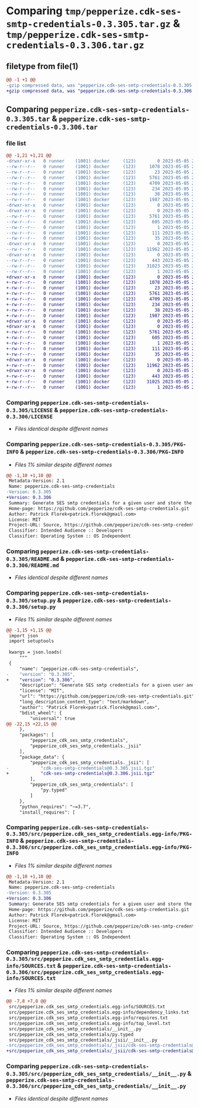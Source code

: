 # Comparing `tmp/pepperize.cdk-ses-smtp-credentials-0.3.305.tar.gz` & `tmp/pepperize.cdk-ses-smtp-credentials-0.3.306.tar.gz`

## filetype from file(1)

```diff
@@ -1 +1 @@
-gzip compressed data, was "pepperize.cdk-ses-smtp-credentials-0.3.305.tar", last modified: Fri May  5 23:07:32 2023, max compression
+gzip compressed data, was "pepperize.cdk-ses-smtp-credentials-0.3.306.tar", last modified: Fri May  5 23:13:20 2023, max compression
```

## Comparing `pepperize.cdk-ses-smtp-credentials-0.3.305.tar` & `pepperize.cdk-ses-smtp-credentials-0.3.306.tar`

### file list

```diff
@@ -1,21 +1,21 @@
-drwxr-xr-x   0 runner    (1001) docker     (123)        0 2023-05-05 23:07:32.363540 pepperize.cdk-ses-smtp-credentials-0.3.305/
--rw-r--r--   0 runner    (1001) docker     (123)     1078 2023-05-05 23:07:21.000000 pepperize.cdk-ses-smtp-credentials-0.3.305/LICENSE
--rw-r--r--   0 runner    (1001) docker     (123)       23 2023-05-05 23:07:21.000000 pepperize.cdk-ses-smtp-credentials-0.3.305/MANIFEST.in
--rw-r--r--   0 runner    (1001) docker     (123)     5761 2023-05-05 23:07:32.363540 pepperize.cdk-ses-smtp-credentials-0.3.305/PKG-INFO
--rw-r--r--   0 runner    (1001) docker     (123)     4709 2023-05-05 23:07:21.000000 pepperize.cdk-ses-smtp-credentials-0.3.305/README.md
--rw-r--r--   0 runner    (1001) docker     (123)      234 2023-05-05 23:07:21.000000 pepperize.cdk-ses-smtp-credentials-0.3.305/pyproject.toml
--rw-r--r--   0 runner    (1001) docker     (123)       38 2023-05-05 23:07:32.363540 pepperize.cdk-ses-smtp-credentials-0.3.305/setup.cfg
--rw-r--r--   0 runner    (1001) docker     (123)     1987 2023-05-05 23:07:21.000000 pepperize.cdk-ses-smtp-credentials-0.3.305/setup.py
-drwxr-xr-x   0 runner    (1001) docker     (123)        0 2023-05-05 23:07:32.363540 pepperize.cdk-ses-smtp-credentials-0.3.305/src/
-drwxr-xr-x   0 runner    (1001) docker     (123)        0 2023-05-05 23:07:32.363540 pepperize.cdk-ses-smtp-credentials-0.3.305/src/pepperize.cdk_ses_smtp_credentials.egg-info/
--rw-r--r--   0 runner    (1001) docker     (123)     5761 2023-05-05 23:07:32.000000 pepperize.cdk-ses-smtp-credentials-0.3.305/src/pepperize.cdk_ses_smtp_credentials.egg-info/PKG-INFO
--rw-r--r--   0 runner    (1001) docker     (123)      605 2023-05-05 23:07:32.000000 pepperize.cdk-ses-smtp-credentials-0.3.305/src/pepperize.cdk_ses_smtp_credentials.egg-info/SOURCES.txt
--rw-r--r--   0 runner    (1001) docker     (123)        1 2023-05-05 23:07:32.000000 pepperize.cdk-ses-smtp-credentials-0.3.305/src/pepperize.cdk_ses_smtp_credentials.egg-info/dependency_links.txt
--rw-r--r--   0 runner    (1001) docker     (123)      111 2023-05-05 23:07:32.000000 pepperize.cdk-ses-smtp-credentials-0.3.305/src/pepperize.cdk_ses_smtp_credentials.egg-info/requires.txt
--rw-r--r--   0 runner    (1001) docker     (123)       35 2023-05-05 23:07:32.000000 pepperize.cdk-ses-smtp-credentials-0.3.305/src/pepperize.cdk_ses_smtp_credentials.egg-info/top_level.txt
-drwxr-xr-x   0 runner    (1001) docker     (123)        0 2023-05-05 23:07:32.363540 pepperize.cdk-ses-smtp-credentials-0.3.305/src/pepperize_cdk_ses_smtp_credentials/
--rw-r--r--   0 runner    (1001) docker     (123)    11962 2023-05-05 23:07:21.000000 pepperize.cdk-ses-smtp-credentials-0.3.305/src/pepperize_cdk_ses_smtp_credentials/__init__.py
-drwxr-xr-x   0 runner    (1001) docker     (123)        0 2023-05-05 23:07:32.363540 pepperize.cdk-ses-smtp-credentials-0.3.305/src/pepperize_cdk_ses_smtp_credentials/_jsii/
--rw-r--r--   0 runner    (1001) docker     (123)      443 2023-05-05 23:07:21.000000 pepperize.cdk-ses-smtp-credentials-0.3.305/src/pepperize_cdk_ses_smtp_credentials/_jsii/__init__.py
--rw-r--r--   0 runner    (1001) docker     (123)    31023 2023-05-05 23:07:21.000000 pepperize.cdk-ses-smtp-credentials-0.3.305/src/pepperize_cdk_ses_smtp_credentials/_jsii/cdk-ses-smtp-credentials@0.3.305.jsii.tgz
--rw-r--r--   0 runner    (1001) docker     (123)        1 2023-05-05 23:07:21.000000 pepperize.cdk-ses-smtp-credentials-0.3.305/src/pepperize_cdk_ses_smtp_credentials/py.typed
+drwxr-xr-x   0 runner    (1001) docker     (123)        0 2023-05-05 23:13:20.366497 pepperize.cdk-ses-smtp-credentials-0.3.306/
+-rw-r--r--   0 runner    (1001) docker     (123)     1078 2023-05-05 23:13:07.000000 pepperize.cdk-ses-smtp-credentials-0.3.306/LICENSE
+-rw-r--r--   0 runner    (1001) docker     (123)       23 2023-05-05 23:13:07.000000 pepperize.cdk-ses-smtp-credentials-0.3.306/MANIFEST.in
+-rw-r--r--   0 runner    (1001) docker     (123)     5761 2023-05-05 23:13:20.366497 pepperize.cdk-ses-smtp-credentials-0.3.306/PKG-INFO
+-rw-r--r--   0 runner    (1001) docker     (123)     4709 2023-05-05 23:13:07.000000 pepperize.cdk-ses-smtp-credentials-0.3.306/README.md
+-rw-r--r--   0 runner    (1001) docker     (123)      234 2023-05-05 23:13:07.000000 pepperize.cdk-ses-smtp-credentials-0.3.306/pyproject.toml
+-rw-r--r--   0 runner    (1001) docker     (123)       38 2023-05-05 23:13:20.366497 pepperize.cdk-ses-smtp-credentials-0.3.306/setup.cfg
+-rw-r--r--   0 runner    (1001) docker     (123)     1987 2023-05-05 23:13:07.000000 pepperize.cdk-ses-smtp-credentials-0.3.306/setup.py
+drwxr-xr-x   0 runner    (1001) docker     (123)        0 2023-05-05 23:13:20.362497 pepperize.cdk-ses-smtp-credentials-0.3.306/src/
+drwxr-xr-x   0 runner    (1001) docker     (123)        0 2023-05-05 23:13:20.366497 pepperize.cdk-ses-smtp-credentials-0.3.306/src/pepperize.cdk_ses_smtp_credentials.egg-info/
+-rw-r--r--   0 runner    (1001) docker     (123)     5761 2023-05-05 23:13:20.000000 pepperize.cdk-ses-smtp-credentials-0.3.306/src/pepperize.cdk_ses_smtp_credentials.egg-info/PKG-INFO
+-rw-r--r--   0 runner    (1001) docker     (123)      605 2023-05-05 23:13:20.000000 pepperize.cdk-ses-smtp-credentials-0.3.306/src/pepperize.cdk_ses_smtp_credentials.egg-info/SOURCES.txt
+-rw-r--r--   0 runner    (1001) docker     (123)        1 2023-05-05 23:13:20.000000 pepperize.cdk-ses-smtp-credentials-0.3.306/src/pepperize.cdk_ses_smtp_credentials.egg-info/dependency_links.txt
+-rw-r--r--   0 runner    (1001) docker     (123)      111 2023-05-05 23:13:20.000000 pepperize.cdk-ses-smtp-credentials-0.3.306/src/pepperize.cdk_ses_smtp_credentials.egg-info/requires.txt
+-rw-r--r--   0 runner    (1001) docker     (123)       35 2023-05-05 23:13:20.000000 pepperize.cdk-ses-smtp-credentials-0.3.306/src/pepperize.cdk_ses_smtp_credentials.egg-info/top_level.txt
+drwxr-xr-x   0 runner    (1001) docker     (123)        0 2023-05-05 23:13:20.366497 pepperize.cdk-ses-smtp-credentials-0.3.306/src/pepperize_cdk_ses_smtp_credentials/
+-rw-r--r--   0 runner    (1001) docker     (123)    11962 2023-05-05 23:13:07.000000 pepperize.cdk-ses-smtp-credentials-0.3.306/src/pepperize_cdk_ses_smtp_credentials/__init__.py
+drwxr-xr-x   0 runner    (1001) docker     (123)        0 2023-05-05 23:13:20.366497 pepperize.cdk-ses-smtp-credentials-0.3.306/src/pepperize_cdk_ses_smtp_credentials/_jsii/
+-rw-r--r--   0 runner    (1001) docker     (123)      443 2023-05-05 23:13:07.000000 pepperize.cdk-ses-smtp-credentials-0.3.306/src/pepperize_cdk_ses_smtp_credentials/_jsii/__init__.py
+-rw-r--r--   0 runner    (1001) docker     (123)    31025 2023-05-05 23:13:07.000000 pepperize.cdk-ses-smtp-credentials-0.3.306/src/pepperize_cdk_ses_smtp_credentials/_jsii/cdk-ses-smtp-credentials@0.3.306.jsii.tgz
+-rw-r--r--   0 runner    (1001) docker     (123)        1 2023-05-05 23:13:07.000000 pepperize.cdk-ses-smtp-credentials-0.3.306/src/pepperize_cdk_ses_smtp_credentials/py.typed
```

### Comparing `pepperize.cdk-ses-smtp-credentials-0.3.305/LICENSE` & `pepperize.cdk-ses-smtp-credentials-0.3.306/LICENSE`

 * *Files identical despite different names*

### Comparing `pepperize.cdk-ses-smtp-credentials-0.3.305/PKG-INFO` & `pepperize.cdk-ses-smtp-credentials-0.3.306/PKG-INFO`

 * *Files 1% similar despite different names*

```diff
@@ -1,10 +1,10 @@
 Metadata-Version: 2.1
 Name: pepperize.cdk-ses-smtp-credentials
-Version: 0.3.305
+Version: 0.3.306
 Summary: Generate SES smtp credentials for a given user and store the credentials in a SecretsManager Secret.
 Home-page: https://github.com/pepperize/cdk-ses-smtp-credentials.git
 Author: Patrick Florek<patrick.florek@gmail.com>
 License: MIT
 Project-URL: Source, https://github.com/pepperize/cdk-ses-smtp-credentials.git
 Classifier: Intended Audience :: Developers
 Classifier: Operating System :: OS Independent
```

### Comparing `pepperize.cdk-ses-smtp-credentials-0.3.305/README.md` & `pepperize.cdk-ses-smtp-credentials-0.3.306/README.md`

 * *Files identical despite different names*

### Comparing `pepperize.cdk-ses-smtp-credentials-0.3.305/setup.py` & `pepperize.cdk-ses-smtp-credentials-0.3.306/setup.py`

 * *Files 1% similar despite different names*

```diff
@@ -1,15 +1,15 @@
 import json
 import setuptools
 
 kwargs = json.loads(
     """
 {
     "name": "pepperize.cdk-ses-smtp-credentials",
-    "version": "0.3.305",
+    "version": "0.3.306",
     "description": "Generate SES smtp credentials for a given user and store the credentials in a SecretsManager Secret.",
     "license": "MIT",
     "url": "https://github.com/pepperize/cdk-ses-smtp-credentials.git",
     "long_description_content_type": "text/markdown",
     "author": "Patrick Florek<patrick.florek@gmail.com>",
     "bdist_wheel": {
         "universal": true
@@ -22,15 +22,15 @@
     },
     "packages": [
         "pepperize_cdk_ses_smtp_credentials",
         "pepperize_cdk_ses_smtp_credentials._jsii"
     ],
     "package_data": {
         "pepperize_cdk_ses_smtp_credentials._jsii": [
-            "cdk-ses-smtp-credentials@0.3.305.jsii.tgz"
+            "cdk-ses-smtp-credentials@0.3.306.jsii.tgz"
         ],
         "pepperize_cdk_ses_smtp_credentials": [
             "py.typed"
         ]
     },
     "python_requires": "~=3.7",
     "install_requires": [
```

### Comparing `pepperize.cdk-ses-smtp-credentials-0.3.305/src/pepperize.cdk_ses_smtp_credentials.egg-info/PKG-INFO` & `pepperize.cdk-ses-smtp-credentials-0.3.306/src/pepperize.cdk_ses_smtp_credentials.egg-info/PKG-INFO`

 * *Files 1% similar despite different names*

```diff
@@ -1,10 +1,10 @@
 Metadata-Version: 2.1
 Name: pepperize.cdk-ses-smtp-credentials
-Version: 0.3.305
+Version: 0.3.306
 Summary: Generate SES smtp credentials for a given user and store the credentials in a SecretsManager Secret.
 Home-page: https://github.com/pepperize/cdk-ses-smtp-credentials.git
 Author: Patrick Florek<patrick.florek@gmail.com>
 License: MIT
 Project-URL: Source, https://github.com/pepperize/cdk-ses-smtp-credentials.git
 Classifier: Intended Audience :: Developers
 Classifier: Operating System :: OS Independent
```

### Comparing `pepperize.cdk-ses-smtp-credentials-0.3.305/src/pepperize.cdk_ses_smtp_credentials.egg-info/SOURCES.txt` & `pepperize.cdk-ses-smtp-credentials-0.3.306/src/pepperize.cdk_ses_smtp_credentials.egg-info/SOURCES.txt`

 * *Files 1% similar despite different names*

```diff
@@ -7,8 +7,8 @@
 src/pepperize.cdk_ses_smtp_credentials.egg-info/SOURCES.txt
 src/pepperize.cdk_ses_smtp_credentials.egg-info/dependency_links.txt
 src/pepperize.cdk_ses_smtp_credentials.egg-info/requires.txt
 src/pepperize.cdk_ses_smtp_credentials.egg-info/top_level.txt
 src/pepperize_cdk_ses_smtp_credentials/__init__.py
 src/pepperize_cdk_ses_smtp_credentials/py.typed
 src/pepperize_cdk_ses_smtp_credentials/_jsii/__init__.py
-src/pepperize_cdk_ses_smtp_credentials/_jsii/cdk-ses-smtp-credentials@0.3.305.jsii.tgz
+src/pepperize_cdk_ses_smtp_credentials/_jsii/cdk-ses-smtp-credentials@0.3.306.jsii.tgz
```

### Comparing `pepperize.cdk-ses-smtp-credentials-0.3.305/src/pepperize_cdk_ses_smtp_credentials/__init__.py` & `pepperize.cdk-ses-smtp-credentials-0.3.306/src/pepperize_cdk_ses_smtp_credentials/__init__.py`

 * *Files identical despite different names*

